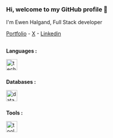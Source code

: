 ### Hi, welcome to my GitHub profile 👋

I'm Ewen Halgand, Full Stack developer

[Portfolio](https://ewha.fr) - [X](https://x.com/ewha_dev) - [Linkedin](https://www.linkedin.com/in/ewen-halgand/)

##

**Languages :**
<div>
  <img src="https://skillicons.dev/icons?i=html,css,scss,tailwind,js,ts,astro,react,next,svelte,express" height="30" alt="techno logo"  />
</div>

###
**Databases :**
<div>
  <img src="https://skillicons.dev/icons?i=mongodb,postgresql" height="30" alt="database logo"  />
</div>

###
**Tools :**
<div>
  <img src="https://skillicons.dev/icons?i=vscode,webstorm,figma" height="30" alt="tools logo"  />
</div>

